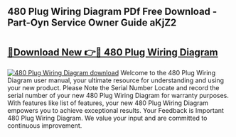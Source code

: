 ## 480 Plug Wiring Diagram PDf Free Download - Part-Oyn Service Owner Guide aKjZ2

# <h2><a href="http://dfkydqh.blite.top/?on=480+Plug+Wiring+Diagram">🔗Download New 👉🔴 480 Plug Wiring Diagram</a></h2>

[![480 Plug Wiring Diagram download](https://i.imgur.com/lujVjoI.png)](http://dfkydqh.blite.top/?on=480+Plug+Wiring+Diagram)
Welcome to the 480 Plug Wiring Diagram user manual, your ultimate resource for understanding and using your new product. Please Note the Serial Number Locate and record the serial number of your new 480 Plug Wiring Diagram for warranty purposes. With features like list of features, your new 480 Plug Wiring Diagram empowers you to achieve exceptional results. Your Feedback is Important 480 Plug Wiring Diagram. We value your input and are committed to continuous improvement.
